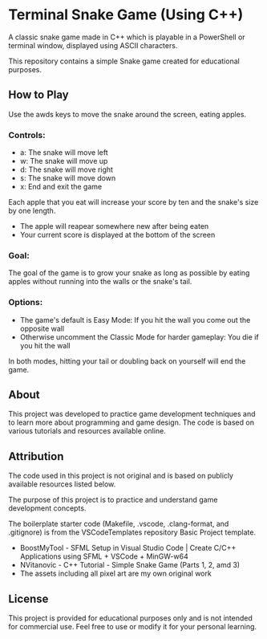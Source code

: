 # Terminal Snake Game (Using C++)
A classic snake game made in C++ which is playable in a PowerShell or terminal window, displayed using ASCII characters.

This repository contains a simple Snake game created for educational purposes. 

## How to Play

Use the awds keys to move the snake around the screen, eating apples.

### Controls:
- a: The snake will move left
- w: The snake will move up
- d: The snake will move right
- s: The snake will move down
- x: End and exit the game

Each apple that you eat will increase your score by ten and the snake's size by one length.
- The apple will reapear somewhere new after being eaten
- Your current score is displayed at the bottom of the screen

### Goal:
The goal of the game is to grow your snake as long as possible by eating apples without running into the walls or the snake's tail. 

### Options: 
- The game's default is Easy Mode: If you hit the wall you come out the opposite wall
- Otherwise uncomment the Classic Mode for harder gameplay: You die if you hit the wall

In both modes, hitting your tail or doubling back on yourself will end the game.

## About

This project was developed to practice game development techniques and to learn more about programming and game design. The code is based on various tutorials and resources available online.

## Attribution

The code used in this project is not original and is based on publicly available resources listed below. 

The purpose of this project is to practice and understand game development concepts.

The boilerplate starter code (Makefile, .vscode, .clang-format, and .gitignore) is from the VSCodeTemplates repository Basic Project template.

- BoostMyTool - SFML Setup in Visual Studio Code | Create C/C++ Applications using SFML + VSCode + MinGW-w64
- NVitanovic - C++ Tutorial - Simple Snake Game (Parts 1, 2, amd 3)
- The assets including all pixel art are my own original work

## License

This project is provided for educational purposes only and is not intended for commercial use. Feel free to use or modify it for your personal learning.
